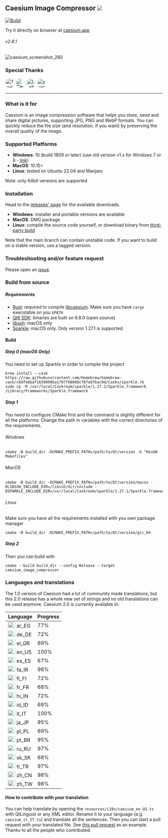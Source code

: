 ## Caesium Image Compressor  [![](https://img.shields.io/static/v1?label=Sponsor&message=%E2%9D%A4&logo=GitHub&color=%23fe8e86)](https://github.com/sponsors/Lymphatus)

[![Build](https://github.com/Lymphatus/caesium-image-compressor/actions/workflows/build-qt.yml/badge.svg)](https://github.com/Lymphatus/caesium-image-compressor/actions/workflows/build-qt.yml)

Try it directly on browser at [caesium.app](https://caesium.app)

###### v2.8.1

![caesium_screenshot_280](https://github.com/user-attachments/assets/e5a6510a-58c5-4349-8563-f4e3ee84d5a0)

### Special Thanks

<a href="https://github.com/7eventech77"><img src="https://github.com/7eventech77.png" width="30px" alt="7eventech77" style="border-radius: 100%;" /></a>
<a href="https://github.com/ClearRabbit"><img src="https://github.com/ClearRabbit.png" width="30px" alt="ClearRabbit" style="border-radius: 100%;" /></a>
<a href="https://github.com/LushawnDev"><img src="https://github.com/LushawnDev.png" width="30px" alt="LushawnDev" style="border-radius: 100%;" /></a>
<a href="https://github.com/yannkost"><img src="https://github.com/yannkost.png" width="30px" alt="yannkost" style="border-radius: 100%;" /></a>

----------

### What is it for

Caesium is an image compression software that helps you store, send and share digital pictures, supporting JPG, PNG and
WebP formats.
You can quickly reduce the file size (and resolution, if you want) by preserving the overall quality of the image.

### Supported Platforms

- **Windows**: 10 (build 1809 or later) (use old version v1.x for Windows 7 or
  8 - [link](https://www.fosshub.com/Caesium-Image-Compressor-old.html))
- **MacOS**: 10.15+
- **Linux**: tested on Ubuntu 22.04 and Manjaro

Note: only 64bit versions are supported

### Installation

Head to the [releases' page](https://github.com/Lymphatus/caesium-image-compressor/releases) for the available
downloads.

- **Windows**: installer and portable versions are available
- **MacOS**: DMG package
- **Linux**: compile the source code yourself, or download binary
  from [third-party build](https://github.com/larygwil/caesium-image-compressor/releases)

Note that the main branch can contain unstable code. If you want to build on a stable version, use a tagged version.

### Troubleshooting and/or feature request

Please open an [issue](https://github.com/Lymphatus/caesium-image-compressor/issues).

### Build from source

##### Requirements

- [Rust](https://www.rust-lang.org/tools/install): required to
  compile [libcaesium](https://github.com/Lymphatus/libcaesium). Make sure you have `cargo` executable on you `$PATH`
- [Qt6 SDK](https://www.qt.io/download/): binaries are built on 6.8.0 (open source)
- [libssh](https://www.libssh.org/): macOS only
- [Sparkle](https://sparkle-project.org/): macOS only. Only version 1.27.1 is supported.

#### Build

##### Step 0 (macOS Only)

You need to set up Sparkle in order to compile the project

```
brew install --cask https://raw.githubusercontent.com/Homebrew/homebrew-cask/c6dfe6baf1639998ba1707f68668cf8fa97bac9d/Casks/sparkle.rb
sudo cp -R /usr/local/Caskroom/sparkle/1.27.1/Sparkle.framework /Library/Frameworks/Sparkle.framework
```

##### Step 1

You need to configure CMake first and the command is slightly different for all the platforms:
Change the path in variables with the correct directories of the requirements.

###### Windows

```
cmake -B build_dir -DCMAKE_PREFIX_PATH=/path/to/Qt/version -G "MinGW Makefiles"
```

###### MacOS

```
cmake -B build_dir -DCMAKE_PREFIX_PATH=/path/to/Qt/version/macos -DLIBSSH_INCLUDE_DIR=/libssh/dir/include -DSPARKLE_INCLUDE_DIR=/usr/local/Caskroom/sparkle/1.27.1/Sparkle.framework/Versions/Current/Headers
```

###### Linux

Make sure you have all the requirements installed with you own package manager

```
cmake -B build_dir -DCMAKE_PREFIX_PATH=/path/to/Qt/version/gcc_64
```

##### Step 2

Then you can build with

```
cmake --build build_dir --config Release --target caesium_image_compressor
```

### Languages and translations

The 1.0 version of Caesium had a lot of community made translations, but this 2.0 release has a whole new set of strings
and no old translations can be used anymore.
Caesium 2.0 is currently available in:

| Language                                                                           | Progress |
|------------------------------------------------------------------------------------|----------|
| <img src="https://flagcdn.com/48x36/eg.png" width="24" height="18" alt="EG"> ar_EG | 77%      |
| <img src="https://flagcdn.com/48x36/de.png" width="24" height="18" alt="DE"> de_DE | 72%      |
| <img src="https://flagcdn.com/48x36/gr.png" width="24" height="18" alt="GR"> el_GR | 69%      |
| <img src="https://flagcdn.com/48x36/us.png" width="24" height="18" alt="US"> en_US | 100%     |
| <img src="https://flagcdn.com/48x36/es.png" width="24" height="18" alt="ES"> es_ES | 67%      |
| <img src="https://flagcdn.com/48x36/ir.png" width="24" height="18" alt="IR"> fa_IR | 98%      |
| <img src="https://flagcdn.com/48x36/fi.png" width="24" height="18" alt="FI"> fi_FI | 72%      |
| <img src="https://flagcdn.com/48x36/fr.png" width="24" height="18" alt="FR"> fr_FR | 68%      |
| <img src="https://flagcdn.com/48x36/in.png" width="24" height="18" alt="IN"> hi_IN | 72%      |
| <img src="https://flagcdn.com/48x36/id.png" width="24" height="18" alt="ID"> id_ID | 69%      |
| <img src="https://flagcdn.com/48x36/it.png" width="24" height="18" alt="IT"> it_IT | 100%     |
| <img src="https://flagcdn.com/48x36/jp.png" width="24" height="18" alt="JP"> ja_JP | 95%      |
| <img src="https://flagcdn.com/48x36/pl.png" width="24" height="18" alt="PL"> pl_PL | 69%      |
| <img src="https://flagcdn.com/48x36/br.png" width="24" height="18" alt="BR"> pt_BR | 95%      |
| <img src="https://flagcdn.com/48x36/ru.png" width="24" height="18" alt="RU"> ru_RU | 97%      |
| <img src="https://flagcdn.com/48x36/sk.png" width="24" height="18" alt="SK"> sk_SK | 68%      |
| <img src="https://flagcdn.com/48x36/tr.png" width="24" height="18" alt="TR"> tr_TR | 97%      |
| <img src="https://flagcdn.com/48x36/cn.png" width="24" height="18" alt="CN"> zh_CN | 98%      |
| <img src="https://flagcdn.com/48x36/tw.png" width="24" height="18" alt="TW"> zh_TW | 98%      |

#### How to contribute with your translation

You can help translate by opening the `resources/i18n/caesium_en_US.ts` with QtLinguist or any XML editor. Rename it to
your language (e.g. `caesium_it_IT.ts`) and translate all the sentences. Then you can start a pull request with your
translated file.
See [this pull request](https://github.com/Lymphatus/caesium-image-compressor/pull/106) as an example.
Thanks to all the people who contributed.
